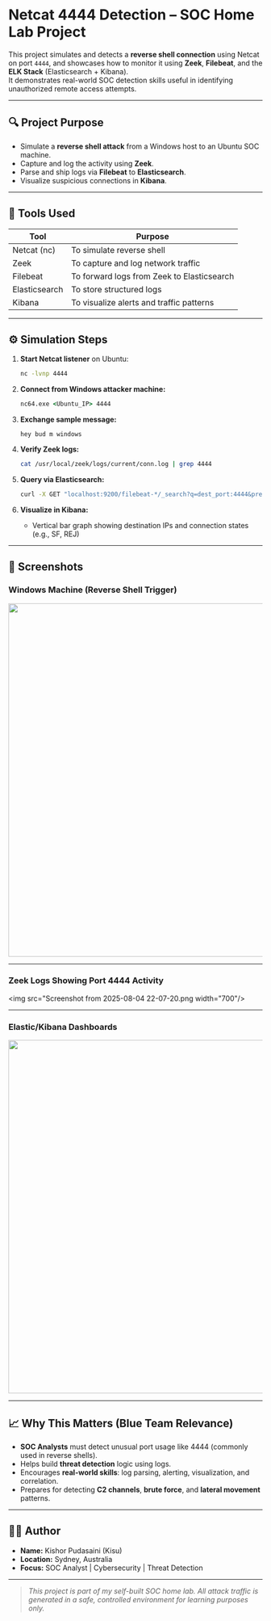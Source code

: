 # Netcat 4444 Detection – SOC Home Lab Project

This project simulates and detects a **reverse shell connection** using Netcat on port `4444`, and showcases how to monitor it using **Zeek**, **Filebeat**, and the **ELK Stack** (Elasticsearch + Kibana).  
It demonstrates real-world SOC detection skills useful in identifying unauthorized remote access attempts.

---

## 🔍 Project Purpose

- Simulate a **reverse shell attack** from a Windows host to an Ubuntu SOC machine.
- Capture and log the activity using **Zeek**.
- Parse and ship logs via **Filebeat** to **Elasticsearch**.
- Visualize suspicious connections in **Kibana**.

---

## 🧪 Tools Used

| Tool         | Purpose                                      |
|--------------|----------------------------------------------|
| Netcat (nc)  | To simulate reverse shell                     |
| Zeek         | To capture and log network traffic            |
| Filebeat     | To forward logs from Zeek to Elasticsearch    |
| Elasticsearch| To store structured logs                     |
| Kibana       | To visualize alerts and traffic patterns      |

---

## ⚙️ Simulation Steps

1. **Start Netcat listener** on Ubuntu:
    ```bash
    nc -lvnp 4444
    ```

2. **Connect from Windows attacker machine:**
    ```cmd
    nc64.exe <Ubuntu_IP> 4444
    ```

3. **Exchange sample message:**
    ```
    hey bud m windows
    ```

4. **Verify Zeek logs:**
    ```bash
    cat /usr/local/zeek/logs/current/conn.log | grep 4444
    ```

5. **Query via Elasticsearch:**
    ```bash
    curl -X GET "localhost:9200/filebeat-*/_search?q=dest_port:4444&pretty"
    ```

6. **Visualize in Kibana:**
    - Vertical bar graph showing destination IPs and connection states (e.g., SF, REJ)

---

## 📸 Screenshots

### Windows Machine (Reverse Shell Trigger)
<img src="Screenshot 2025-08-05 at 8.13.24 am.png" width="700"/>

---

### Zeek Logs Showing Port 4444 Activity
<img src="Screenshot from 2025-08-04 22-07-20.png width="700"/>

---

### Elastic/Kibana Dashboards
<img src="" width="700"/>


---

## 📈 Why This Matters (Blue Team Relevance)

- **SOC Analysts** must detect unusual port usage like 4444 (commonly used in reverse shells).
- Helps build **threat detection** logic using logs.
- Encourages **real-world skills**: log parsing, alerting, visualization, and correlation.
- Prepares for detecting **C2 channels**, **brute force**, and **lateral movement** patterns.

---

## 👨‍💻 Author

- **Name:** Kishor Pudasaini (Kisu)  
- **Location:** Sydney, Australia  
- **Focus:** SOC Analyst | Cybersecurity | Threat Detection

---

> _This project is part of my self-built SOC home lab. All attack traffic is generated in a safe, controlled environment for learning purposes only._
